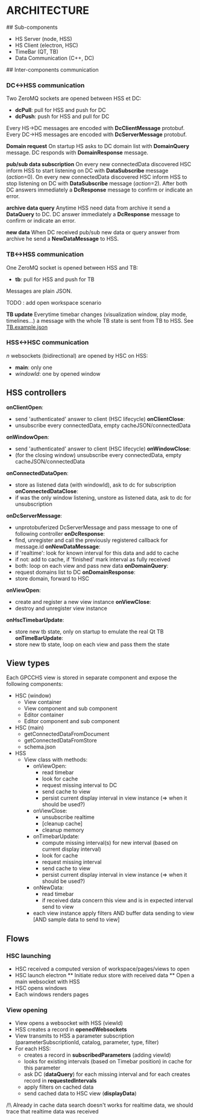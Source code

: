 # ARCHITECTURE

## Sub-components
* HS Server (node, HSS)
* HS Client (electron, HSC)
* TimeBar (QT, TB)
* Data Communication (C++, DC)

## Inter-components communication

### DC<->HSS communication

Two ZeroMQ sockets are opened between HSS et DC:
* **dcPull**: pull for HSS and push for DC
* **dcPush**: push for HSS and pull for DC

Every HS->DC messages are encoded with **DcClientMessage** protobuf.
Every DC->HS messages are encoded with **DcServerMessage** protobuf.

**Domain request**
On startup HS asks to DC domain list with **DomainQuery** message.
DC responds with **DomainResponse** message.

**pub/sub data subscription**
On every new connectedData discovered HSC inform HSS to start listening on DC with **DataSubscribe** message (*action*=0).
On every new connectedData discovered HSC inform HSS to stop listening on DC with **DataSubscribe** message (*action*=2).
After both DC answers immediately a **DcResponse** message to confirm or indicate an error.

**archive data query**
Anytime HSS need data from archive it send a **DataQuery** to DC.
DC answer immediately a **DcResponse** message to confirm or indicate an error.

**new data**
When DC received pub/sub new data or query answer from archive he send a **NewDataMessage** to HSS. 

### TB<->HSS communication

One ZeroMQ socket is opened between HSS and TB:
* **tb**: pull for HSS and push for TB

Messages are plain JSON.

TODO : add open workspace scenario

**TB update**
Everytime timebar changes (visualization window, play mode, timelines...) a message with the whole TB state is sent from TB to HSS.
See [TB.example.json](./lib/schemaManager/examples/TB.example.json)

### HSS<->HSC communication

*n* websockets (bidirectional) are opened by HSC on HSS:
* **main**: only one
* *windowId*: one by opened window

## HSS controllers

**onClientOpen**:
* send 'authenticated' answer to client (HSC lifecycle)
**onClientClose**: 
* unsubscribe every connectedData, empty cacheJSON/connectedData

**onWindowOpen**: 
* send 'authenticated' answer to client (HSC lifecycle)
**onWindowClose**: 
* (for the closing window) unsubscribe every connectedData, empty cacheJSON/connectedData

**onConnectedDataOpen**: 
* store as listened data (with windowId), ask to dc for subscription
**onConnectedDataClose**: 
* if was the only window listening, unstore as listened data, ask to dc for unsubscription

**onDcServerMessage**:
* unprotobuferized DcServerMessage and pass message to one of following controller
**onDcResponse**:
* find, unregister and call the previously registered callback for message.id
**onNewDataMessage**:
* if 'realtime': look for known interval for this data and add to cache
* if not: add to cache, if 'finished' mark interval as fully received
* both: loop on each view and pass new data
**onDomainQuery**: 
* request domains list to DC
**onDomainResponse**: 
* store domain, forward to HSC

**onViewOpen**:
* create and register a new view instance
**onViewClose**: 
* destroy and unregister view instance

**onHscTimebarUpdate**: 
* store new tb state, only on startup to emulate the real Qt TB
**onTimeBarUpdate**: 
* store new tb state, loop on each view and pass them the state

## View types

Each GPCCHS view is stored in separate component and expose the following components:
* HSC (window)
  - View container
  - View component and sub component
  - Editor container
  - Editor component and sub component
* HSC (main)
  - getConnectedDataFromDocument
  - getConnectedDataFromStore
  - schema.json
* HSS
  - View class with methods:
    * onViewOpen: 
      - read timebar
      - look for cache
      - request missing interval to DC
      - send cache to view
      - persist current display interval in view instance (=> when it should be used?)
    * onViewClose:
      - unsubscribe realtime
      - [cleanup cache]
      - cleanup memory
    * onTimebarUpdate:
      - compute missing interval(s) for new interval (based on current display interval)
      - look for cache
      - request missing interval
      - send cache to view
      - persist current display interval in view instance  (=> when it should be used?)
    * onNewData:
      - read timebar
      - if received data concern this view and is in expected interval send to view
    * each view instance apply filters AND buffer data sending to view [AND sample data to send to view]
  
## Flows

### HSC launching

* HSC received a computed version of workspace/pages/views to open
* HSC launch electron
** Initiate redux store with received data
** Open a main websocket with HSS
* HSC opens windows
* Each windows renders pages

### View opening

* View opens a websocket with HSS (viewId)
* HSS creates a record in **openedWebsockets**
* View transmits to HSS a parameter subscription (parameterSubscriptionId, catalog, parameter, type, filter)
* For each HSS:
  - creates a record in **subscribedParameters** (adding viewId)
  - looks for existing intervals (based on Timebar position) in cache for this parameter
  - ask DC (**dataQuery**) for each missing interval and for each creates record in **requestedIntervals**
  - apply filters on cached data
  - send cached data to HSC view (**displayData**)

/!\ Already in cache data search doesn't works for realtime data, we should trace that realtime data was received

